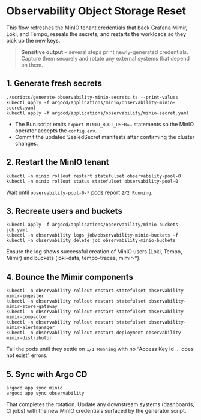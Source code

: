 # Observability Object Storage Reset

This flow refreshes the MinIO tenant credentials that back Grafana Mimir, Loki, and Tempo, reseals the secrets, and restarts the workloads so they pick up the new keys.

> **Sensitive output** – several steps print newly-generated credentials. Capture them securely and rotate any external systems that depend on them.

## 1. Generate fresh secrets

```
./scripts/generate-observability-minio-secrets.ts --print-values
kubectl apply -f argocd/applications/minio/observability-minio-secret.yaml
kubectl apply -f argocd/applications/observability/minio-secret.yaml
```

- The Bun script emits `export MINIO_ROOT_USER=…` statements so the MinIO operator accepts the `config.env`.
- Commit the updated SealedSecret manifests after confirming the cluster changes.

## 2. Restart the MinIO tenant

```
kubectl -n minio rollout restart statefulset observability-pool-0
kubectl -n minio rollout status statefulset observability-pool-0
```

Wait until `observability-pool-0-*` pods report `2/2 Running`.

## 3. Recreate users and buckets

```
kubectl apply -f argocd/applications/observability/minio-buckets-job.yaml
kubectl -n observability logs job/observability-minio-buckets -f
kubectl -n observability delete job observability-minio-buckets
```

Ensure the log shows successful creation of MinIO users (Loki, Tempo, Mimir) and buckets (loki-data, tempo-traces, mimir-*).

## 4. Bounce the Mimir components

```
kubectl -n observability rollout restart statefulset observability-mimir-ingester
kubectl -n observability rollout restart statefulset observability-mimir-store-gateway
kubectl -n observability rollout restart statefulset observability-mimir-compactor
kubectl -n observability rollout restart statefulset observability-mimir-alertmanager
kubectl -n observability rollout restart deployment observability-mimir-distributor
```

Tail the pods until they settle on `1/1 Running` with no “Access Key Id … does not exist” errors.

## 5. Sync with Argo CD

```
argocd app sync minio
argocd app sync observability
```

That completes the rotation. Update any downstream systems (dashboards, CI jobs) with the new MinIO credentials surfaced by the generator script.
